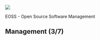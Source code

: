 ![](https://upload.wikimedia.org/wikipedia/commons/a/a2/BFH_Logo_deutsch.png)

EOSS - Open Source Software Management

## Management (3/7)